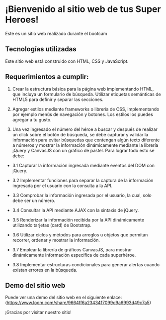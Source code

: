 # ¡Bienvenido al sitio web de tus Super Heroes!

Este es un sitio web realizado durante el bootcam

## Tecnologías utilizadas
Este sitio web está construido con HTML, CSS y JavaScript.

## Requerimientos a cumplir:
1. Crear la estructura básica para la página web implementando HTML, que incluya un
formulario de búsqueda. Utilizar etiquetas semánticas de HTML5 para definir y
separar las secciones.

2. Agregar estilos mediante frameworks o librería de CSS, implementando por ejemplo
menús de navegación y botones. Los estilos los puedes agregar a tu gusto. 

3. Una vez ingresado el número del héroe a buscar y después de realizar un click sobre
el botón de búsqueda, se debe capturar y validar la información para evitar
búsquedas que contengan algún texto diferente a números y mostrar la información
dinámicamente mediante la librería jQuery y CanvasJS con un gráfico de pastel. Para
lograr todo esto se debe:

- 3.1 Capturar la información ingresada mediante eventos del DOM con jQuery.

- 3.2 Implementar funciones para separar la captura de la información ingresada
por el usuario con la consulta a la API.

- 3.3 Comprobar la información ingresada por el usuario, la cual, solo debe ser un
número.

- 3.4 Consultar la API mediante AJAX con la sintaxis de jQuery.

- 3.5 Renderizar la información recibida por la API dinámicamente utilizando
tarjetas (card) de Bootstrap.

- 3.6 Utilizar ciclos y métodos para arreglos u objetos que permitan recorrer,
ordenar y mostrar la información.

- 3.7 Emplear la librería de gráficos CanvasJS, para mostrar dinámicamente
información específica de cada superhéroe.

- 3.8 Implementar estructuras condicionales para generar alertas cuando existan
errores en la búsqueda.

## Demo del sitio web
Puede ver una demo del sitio web en el siguiente enlace: (https://www.loom.com/share/9664ff6a2343417099d9a6993d49c7a5)

¡Gracias por visitar nuestro sitio!











